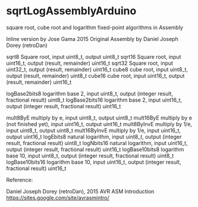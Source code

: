 # sqrtLogAssemblyArduino
square root, cube root and logarithm fixed-point algorithms in Assembly 

Inline version by Jose Gama 2015
Original Assembly by Daniel Joseph Dorey (retroDan)

sqrt8 Square root, input uint8_t, output uint8_t
sqrt16 Square root, input uint16_t, output (result, remainder) uint16_t
sqrt32 Square root, input uint32_t, output (result, remainder) uint16_t
cube8 cube root, input uint8_t, output (result, remainder) uint8_t
cube16 cube root, input uint16_t, output (result, remainder) uint16_t

logBase2bits8 logarithm base 2, input uint8_t, output (integer result, fractional result) uint8_t
logBase2bits16 logarithm base 2, input uint16_t, output (integer result, fractional result) uint16_t

mult8ByE multiply by e, input uint8_t, output uint8_t
mult16ByE multiply by e (not finished yet), input uint16_t, output uint16_t
mult8ByInvE multiply by 1/e, input uint8_t, output uint8_t
mult16ByInvE multiply by 1/e, input uint16_t, output uint16_t
logEbits8 natural logarithm, input uint8_t, output (integer result, fractional result) uint8_t
logNbits16 natural logarithm, input uint16_t, output (integer result, fractional result) uint16_t
logBase10bits8 logarithm base 10, input uint8_t, output (integer result, fractional result) uint8_t
logBase10bits16 logarithm base 10, input uint16_t, output (integer result, fractional result) uint16_t


Reference:

Daniel Joseph Dorey (retroDan), 2015
AVR ASM Introduction
https://sites.google.com/site/avrasmintro/
